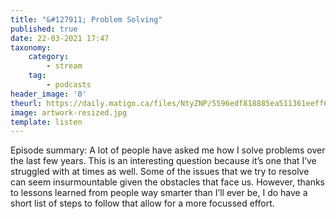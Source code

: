 ```yaml
---
title: "&#127911; Problem Solving"
published: true
date: 22-03-2021 17:47
taxonomy:
    category:
        - stream
    tag:
        - podcasts
header_image: '0'
theurl: https://daily.matigo.ca/files/NtyZNP/5596edf818885ea511361eeff6dc75c8.mp3
image: artwork-resized.jpg
template: listen
--- 
```

Episode summary: A lot of people have asked me how I solve problems over the last few years. This is an interesting question because it’s one that I’ve struggled with at times as well. Some of the issues that we try to resolve can seem insurmountable given the obstacles that face us. However, thanks to lessons learned from people way smarter than I’ll ever be, I do have a short list of steps to follow that allow for a more focussed effort.

